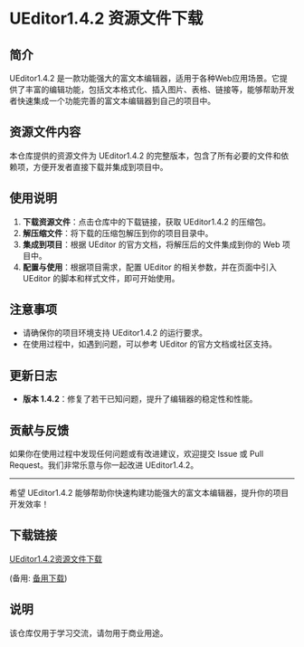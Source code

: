 # UEditor1.4.2 资源文件下载

## 简介

UEditor1.4.2 是一款功能强大的富文本编辑器，适用于各种Web应用场景。它提供了丰富的编辑功能，包括文本格式化、插入图片、表格、链接等，能够帮助开发者快速集成一个功能完善的富文本编辑器到自己的项目中。

## 资源文件内容

本仓库提供的资源文件为 UEditor1.4.2 的完整版本，包含了所有必要的文件和依赖项，方便开发者直接下载并集成到项目中。

## 使用说明

1. **下载资源文件**：点击仓库中的下载链接，获取 UEditor1.4.2 的压缩包。
2. **解压缩文件**：将下载的压缩包解压到你的项目目录中。
3. **集成到项目**：根据 UEditor 的官方文档，将解压后的文件集成到你的 Web 项目中。
4. **配置与使用**：根据项目需求，配置 UEditor 的相关参数，并在页面中引入 UEditor 的脚本和样式文件，即可开始使用。

## 注意事项

- 请确保你的项目环境支持 UEditor1.4.2 的运行要求。
- 在使用过程中，如遇到问题，可以参考 UEditor 的官方文档或社区支持。

## 更新日志

- **版本 1.4.2**：修复了若干已知问题，提升了编辑器的稳定性和性能。

## 贡献与反馈

如果你在使用过程中发现任何问题或有改进建议，欢迎提交 Issue 或 Pull Request。我们非常乐意与你一起改进 UEditor1.4.2。

---

希望 UEditor1.4.2 能够帮助你快速构建功能强大的富文本编辑器，提升你的项目开发效率！

## 下载链接
[UEditor1.4.2资源文件下载](https://pan.quark.cn/s/138f81e56fc3) 

(备用: [备用下载](https://pan.baidu.com/s/1UBhb4oA8gi2iOHGNjvXIqg?pwd=1234))

## 说明

该仓库仅用于学习交流，请勿用于商业用途。
